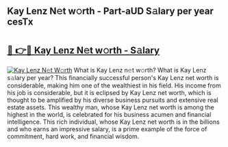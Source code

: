 ## Kay Lenz N𝚎t w𝚘rth - Part-aUD S𝚊lary per year cesTx

# <h2><a href="http://gc1zhz.nevu.top/?p=Kay+Lenz">🔗 👉🔴 Kay Lenz N𝚎t w𝚘rth - S𝚊lary</a></h2>

[![Kay Lenz N𝚎t W𝚘rth](https://i.imgur.com/Oavwk0R.jpeg)](http://gc1zhz.nevu.top/?p=Kay+Lenz)
What is Kay Lenz n𝚎t w𝚘rth? What is Kay Lenz s𝚊lary per year?
This financially successful person's Kay Lenz net worth is considerable, making him one of the wealthiest in his field. His income from his job is considerable, but it is eclipsed by Kay Lenz net worth, which is thought to be amplified by his diverse business pursuits and extensive real estate assets. This wealthy man, whose Kay Lenz net worth is among the highest in the world, is celebrated for his business acumen and financial intelligence. This rich individual, whose Kay Lenz net worth is in the billions and who earns an impressive salary, is a prime example of the force of commitment, hard work, and financial wisdom.

